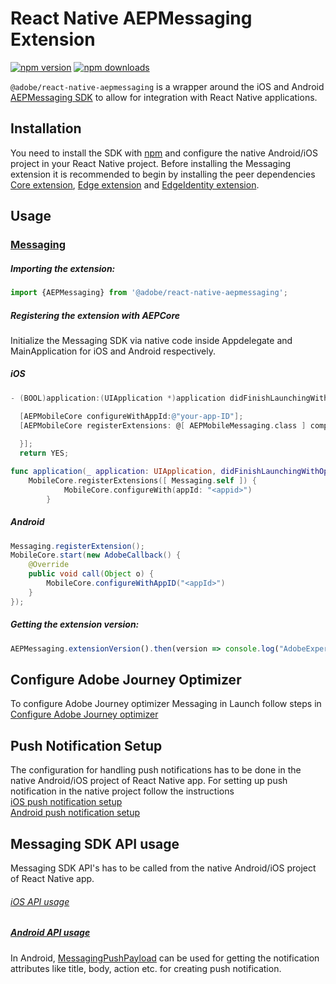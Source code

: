 
# React Native AEPMessaging Extension

[![npm version](https://badge.fury.io/js/%40adobe%2Freact-native-aepmessaging.svg)](https://www.npmjs.com/package/@adobe/react-native-aepmessaging) 
[![npm downloads](https://img.shields.io/npm/dm/@adobe/react-native-aepmessaging)](https://www.npmjs.com/package/@adobe/react-native-aepmessaging)

`@adobe/react-native-aepmessaging` is a wrapper around the iOS and Android [AEPMessaging SDK](https://aep-sdks.gitbook.io/docs/using-mobile-extensions/adobe-journey-optimizer) to allow for integration with React Native applications.

## Installation

You need to install the SDK with [npm](https://www.npmjs.com/) and configure the native Android/iOS project in your React Native project. Before installing the Messaging extension it is recommended to begin by installing the peer dependencies [Core extension](../core/README.md), [Edge extension](../edge/README.md) and [EdgeIdentity extension](../edge/README.md).

## Usage

### [Messaging](https://aep-sdks.gitbook.io/docs/using-mobile-extensions/adobe-journey-optimizer)

##### Importing the extension:

```javascript
import {AEPMessaging} from '@adobe/react-native-aepmessaging';
```
##### Registering the extension with AEPCore
Initialize the Messaging SDK via native code inside Appdelegate and MainApplication for iOS and Android respectively.

##### **iOS**
```objective-c
- (BOOL)application:(UIApplication *)application didFinishLaunchingWithOptions:(NSDictionary *)launchOptions {

  [AEPMobileCore configureWithAppId:@"your-app-ID"];
  [AEPMobileCore registerExtensions: @[ AEPMobileMessaging.class ] completion:^{
          
  }];
  return YES;
```

```swift
func application(_ application: UIApplication, didFinishLaunchingWithOptions _: [UIApplication.LaunchOptionsKey: Any]?) -> Bool {
    MobileCore.registerExtensions([ Messaging.self ]) {
            MobileCore.configureWith(appId: "<appid>")            
        }    
```

##### **Android**
```java
Messaging.registerExtension();        
MobileCore.start(new AdobeCallback() {
    @Override
    public void call(Object o) {
        MobileCore.configureWithAppID("<appId>")                        
    }
});
```

##### Getting the extension version:
```javascript
AEPMessaging.extensionVersion().then(version => console.log("AdobeExperienceSDK: AEPMessaging version: " + version));
```

## Configure Adobe Journey Optimizer 
To configure Adobe Journey optimizer Messaging in Launch follow steps in [Configure Adobe Journey optimizer](https://aep-sdks.gitbook.io/docs/using-mobile-extensions/adobe-journey-optimizer#setup-adobe-journey-optimizer-extension)

## **Push Notification Setup**  
The configuration for handling push notifications has to be done in the native Android/iOS project of React Native app. For setting up push notification in the native project follow the instructions    
[iOS push notification setup](https://developer.apple.com/documentation/usernotifications/registering_your_app_with_apns)  
[Android push notification setup](https://firebase.google.com/docs/cloud-messaging/android/client)

## **Messaging SDK API usage**  
Messaging SDK API's has to be called from the native Android/iOS project of React Native app.  

###### [iOS API usage](https://github.com/adobe/aepsdk-messaging-ios/blob/main/Documentation/APIUsage.md)  

##### [Android API usage](https://github.com/adobe/aepsdk-messaging-android/blob/main/Documentation/APIUsage.md)
In Android, [MessagingPushPayload](https://github.com/adobe/aepsdk-messaging-android/blob/main/Documentation/push/MessagingPushPayload.md#messagingpushpayload-usage) can be used for getting the notification attributes like title, body, action etc. for creating push notification.
